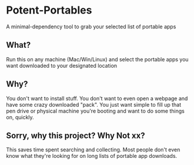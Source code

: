 # Potent-Portables
A minimal-dependency tool to grab your selected list of portable apps

## What?
Run this on any machine (Mac/Win/Linux) and select the portable apps you want downloaded to your designated location

## Why?
You don't want to install stuff.  You don't want to even open a webpage and have some crazy downloaded "pack".  You just want simple to fill up that pen drive or physical machine you're booting and want to do some things on, quickly.

## Sorry, why this project?  Why Not xx?
This saves time spent searching and collecting.  Most people don't even know what they're looking for on long lists of portable app downloads.
